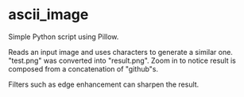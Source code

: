 # ascii_image

Simple Python script using Pillow.

Reads an input image and uses characters to generate a similar one.
"test.png" was converted into "result.png". Zoom in to notice result is composed from a concatenation of "github"s.

Filters such as edge enhancement can sharpen the result.
